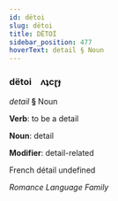 ```yaml
---
id: dëtoi
slug: dëtoi
title: DËTOİ
sidebar_position: 477
hoverText: detail § Noun
---
```


### dëtoi&emsp;<span kind="abugida">ʌʇcɽɟ</span>

*detail* **§** Noun

**Verb**: to be a detail

**Noun**: detail

**Modifier**: detail-related

French détail undefined

*Romance Language Family*